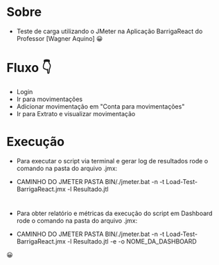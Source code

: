 # Sobre
- Teste de carga utilizando o JMeter na Aplicação BarrigaReact do Professor [Wagner Aquino] 😀

# Fluxo 👇
- Login
- Ir para movimentações
- Adicionar movimentação em "Conta para movimentações"
- Ir para Extrato e visualizar movimentação

# Execução
- Para executar o script via terminal e gerar log de resultados rode o comando na pasta do arquivo .jmx:

- CAMINHO DO JMETER PASTA BIN/./jmeter.bat -n -t Load-Test-BarrigaReact.jmx -l Resultado.jtl

#
- Para obter relatório e métricas da execução do script em Dashboard rode o comando na pasta do arquivo .jmx:

-  CAMINHO DO JMETER PASTA BIN/./jmeter.bat -n -t Load-Test-BarrigaReact.jmx -l Resultado.jtl -e -o NOME_DA_DASHBOARD

😀
